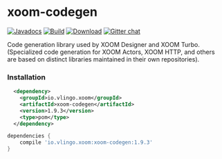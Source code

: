 # xoom-codegen

[![Javadocs](http://javadoc.io/badge/io.vlingo.xoom/xoom-codegen.svg?color=brightgreen)](http://javadoc.io/doc/io.vlingo.xoom/xoom-codegen) [![Build](https://github.com/vlingo/xoom-codegen/workflows/Build/badge.svg)](https://github.com/vlingo/xoom-codegen/actions?query=workflow%3ABuild) [![Download](https://img.shields.io/maven-central/v/io.vlingo.xoom/xoom-codegen?label=maven)](https://search.maven.org/artifact/io.vlingo.xoom/xoom-codegen) [![Gitter chat](https://badges.gitter.im/gitterHQ/gitter.png)](https://gitter.im/vlingo-platform-java/http)

Code generation library used by XOOM Designer and XOOM Turbo. (Specialized code generation for XOOM Actors, XOOM HTTP, and others are based on distinct libraries maintained in their own repositories).

### Installation

```xml
  <dependency>
    <groupId>io.vlingo.xoom</groupId>
    <artifactId>xoom-codegen</artifactId>
    <version>1.9.3</version>
    <type>pom</type>
  </dependency>
```

```gradle
dependencies {
    compile 'io.vlingo.xoom:xoom-codegen:1.9.3'
}
```

